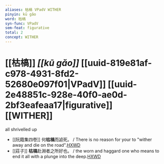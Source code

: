 ```yaml
---
aliases: 枯槁 VPadV WITHER
pinyin: kū gǎo
word: 枯槁
syn-func: VPadV
sem-feat: figurative
total: 2
concept: WITHER 
---
```

# [[枯槁]] *[[kū gǎo]]*  [[uuid-819e81af-c978-4931-8fd2-52680e097f01|VPadV]] [[uuid-2e48851c-928e-40f0-ae0d-2bf3eafeaa17|figurative]] [[WITHER]]
all shrivelled up
 - [[阮籍集四卷]] 何**枯槁**而逌死。 / There is no reason for your to "wither away and die on the road".[HXWD](https://hxwd.org/textview.html?location=CH2b1558_CHANT_004-22a.90)
 - [[莊子]] **枯槁**赴淵者之所好也。 / the worn and haggard one who means to end it all with a plunge into the deep.[HXWD](https://hxwd.org/textview.html?location=KR5c0126_tls_015-1a.9)